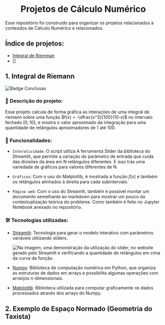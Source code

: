 <h1 align = "center"><b>Projetos de Cálculo Numérico</b></h1>

Esse repositório foi construído para organizar os projetos relacionados a conteúdos de Cálculo Numérico e relacionados.

## **Índice de projetos:**

- [Integral de Riemman](#1-integral-de-riemann)
- []


## **1. Integral de Riemann**

![Badge Conclusao](http://img.shields.io/static/v1?label=STATUS&message=CONCLUIDO&color=GREEN&style=for-the-badge)



### 📄 **Descrição do projeto**:

Esse projeto calcula de forma gráfica as interações de uma integral de riemann sobre uma função $f(x) = -\dfrac{x^3}{100}(10-x)$ no intervalo fechado $[0, 10]$, e mostra o valor aproximado da integração para uma quantidade de retângulos aproximadores de 1 até 100.

### 📲 **Funcionalidades**:

- `Interatividade`: O script utiliza A ferramenta Slider da biblioteca do Streamlit, que permite a variação do parâmetro de entrada que cuida das divisões da área em N retângulos diferentes. E isso trás uma variedade de gráficos para valores diferentes de N.

- `Gráficos`: Com o uso do Matplotlib, é mostrada a função $f(x)$ e também os retângulos alinhados à direita para cada subintervalo.

- `Página web`: Com o uso do Streamlit, também é possível montar um documento semelhante ao markdown para mostrar um pouco da contextualização teórica do problema. Como também é feito no Jupyter Notebook anexado no repositório.


### 🛠️ **Tecnologias utilizadas**:

- [Streamlit](https://streamlit.io/): Tecnologia para gerar o modelo interativo com parâmetros variáveis utilizando sliders.

    ![Na imagem, uma demonstração da utilização do slider, no website gerado pelo Streamlit e verificando a quantidade de retângulos em cima da curva da função.](https://i.imgur.com/CSn6mCl.gif)

- [Numpy](https://numpy.org/): Biblioteca de computação numérica em Python, que organiza as estruturas de dados em arrays e possibilita algumas operações com arranjos n-dimensionais.
- [Matplotlib](https://matplotlib.org/): Biblioteca utilizada para computar graficamente os dados processados através dos arrays do Numpy.




## **2. Exemplo de Espaço Normado (Geometria do Taxista)**





